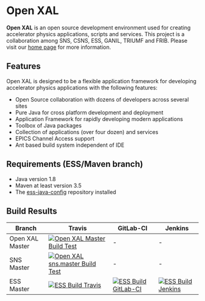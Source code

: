 # Open XAL

**Open XAL** is an open source development environment used for creating accelerator physics applications, scripts and services. This project is a collaboration among SNS, CSNS, ESS, GANIL, TRIUMF and FRIB. Please visit our [home page](https://openxal.github.io) for more information.

## Features

Open XAL is designed to be a flexible application framework for developing accelerator physics applications with the following features:

- Open Source collaboration with dozens of developers across several sites
- Pure Java for cross platform development and deployment
- Application Framework for rapidly developing modern applications
- Toolbox of Java packages
- Collection of applications (over four dozen) and services
- EPICS Channel Access support
- Ant based build system independent of IDE

## Requirements (ESS/Maven branch)

- Java version 1.8
- Maven at least version 3.5
- The [ess-java-config](https://bitbucket.org/europeanspallationsource/ess-java-config) repository installed

## Build Results

Branch | Travis | GitLab-CI | Jenkins
------ | ------ | --------- | -------
Open XAL Master | [![Open XAL Master Build Test](https://travis-ci.org/openxal/openxal.svg?branch=master)](https://travis-ci.org/openxal/openxal)| - | - |
SNS Master | [![Open XAL sns.master Build Test](https://travis-ci.org/openxal/openxal.svg?branch=site.sns.master)](https://travis-ci.org/openxal/openxal)| - | - |
ESS Master | [![ESS Build Travis](https://travis-ci.org/EuropeanSpallationSource/openxal.svg?branch=site.ess.master)](https://travis-ci.org/EuropeanSpallationSource/openxal) | [![ESS Build GitLab-CI](https://gitlab.esss.lu.se/ess-crs/openxal/badges/site.ess.master/build.svg)](https://gitlab.esss.lu.se/ess-crs/openxal/) | [![ESS Build Jenkins](https://jenkins.esss.lu.se/buildStatus/icon?job=bitbucket-ess-folder/openxal/site.ess.master)](https://jenkins.esss.lu.se/job/bitbucket-ess-folder/job/openxal/)

